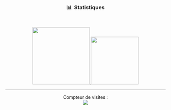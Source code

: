 ### <p align="center">📊 &nbsp;Statistiques</p>
<br>


<p align="center">
<a href="https://github.com/zarox0">
  <img height="180em" src="https://github-readme-stats-eight-theta.vercel.app/api?username=zarox0&show_icons=true&theme=react&include_all_commits=true&locale=fr"/>
  <img height="150em" src="https://github-readme-stats-eight-theta.vercel.app/api/top-langs/?username=zarox0&layout=compact&langs_count=8&theme=react&locale=fr"/>
</a>

</p>

-----

<p align="center"> 
  Compteur de visites :<br>
  <img src="https://profile-counter.glitch.me/zarox0/count.svg" />
</p>
